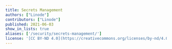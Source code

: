 ```yaml
---
title: Secrets Management
authors: ["Linode"]
contributors: ["Linode"]
published: 2021-06-03
show_in_lists: true
aliases: ['/security/secrets-management/']
license: '[CC BY-ND 4.0](https://creativecommons.org/licenses/by-nd/4.0)'
---
```

